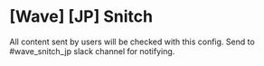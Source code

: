 # [Wave] [JP] Snitch
All content sent by users will be checked with this config.
Send to #wave_snitch_jp slack channel for notifying.
